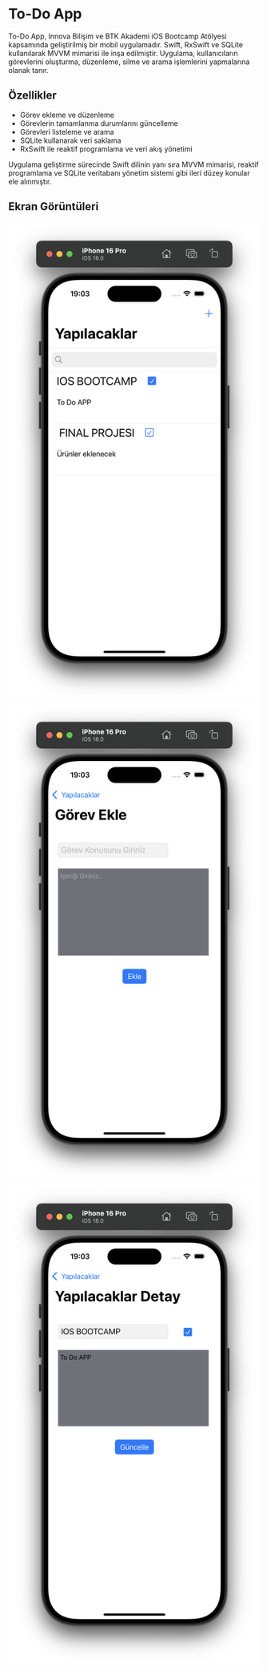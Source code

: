 # To-Do App

To-Do App, Innova Bilişim ve BTK Akademi iOS Bootcamp Atölyesi kapsamında geliştirilmiş bir mobil uygulamadır. Swift, RxSwift ve SQLite kullanılarak MVVM mimarisi ile inşa edilmiştir. Uygulama, kullanıcıların görevlerini oluşturma, düzenleme, silme ve arama işlemlerini yapmalarına olanak tanır.

## Özellikler
- Görev ekleme ve düzenleme
- Görevlerin tamamlanma durumlarını güncelleme
- Görevleri listeleme ve arama
- SQLite kullanarak veri saklama
- RxSwift ile reaktif programlama ve veri akış yönetimi

Uygulama geliştirme sürecinde Swift dilinin yanı sıra MVVM mimarisi, reaktif programlama ve SQLite veritabanı yönetim sistemi gibi ileri düzey konular ele alınmıştır.

## Ekran Görüntüleri

![Ana Sayfa](https://github.com/semihbekdas/To-Do-app/blob/main/Ekran%20Resmi%202024-10-24%2019.03.29.png)
![Görev Ekleme](https://github.com/semihbekdas/To-Do-app/blob/main/Ekran%20Resmi%202024-10-24%2019.03.38.png)
![Görev Düzenleme](https://github.com/semihbekdas/To-Do-app/blob/main/Ekran%20Resmi%202024-10-24%2019.03.44.png)
